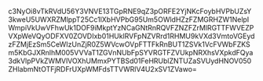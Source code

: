 c3NyOi8vTkRVdU56Y3VNVE13TGpRNE9qZ3pORFE2YjNKcFoybHVPbUZsY3kweU5UWXRZMlppT25Cc1lXbHVPbG95Um5OWldHZzFZMGRHZW1NelpIWmpiVkUwVFhwUk1DOF9iMkptYzNCaGNtRnRQVFZNZFZrMlRGTTFWVEZPVXpWeVQyODFXV0ZOVDIxb01HUklRVFpNZVRrd1RHMU9kVXd3VmtoVGEydzFZMjEzSm5CeWIzUnZjR0Z5WVcwOVpFTTFkRnBUT1ZSVk1VcFVWbFZKSm5KbGJXRnlhM005VVVaT1ZGVnNUbFpSYVRGTFZVUkpNRXhsVXpkdFQya3dkVlpPVkZWMVlVOXhUMmxPYTBSd01FeHRUblZNTUZaSVUydHNOV050ZHlabmNtOTFjRDFrUXpWMFdsTTVWRlV4U2xSV1ZVawo=
